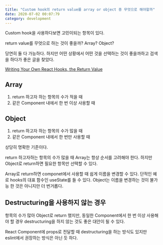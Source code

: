 ```yaml
---
title: "Custom hook의 return value를 array or object 중 무엇으로 해야할까"
date: 2020-07-02 00:07:79
category: development
---
```


Custom hook을 사용하다보면 고민이되는 항목이 있다.

return value를 무엇으로 하는 것이 좋을까? Array? Object?

당연히 둘 다 가능하다. 하지만 어떤 상황에서 어떤 것을 선택하는 것이 좋을까하고 검색을 하다가 좋은 글을 찾았다.

[Writing Your Own React Hooks, the Return Value](https://dev.to/namick/writing-your-own-react-hooks-the-return-value-3lp6)

## Array

1. return 하고자 하는 항목의 수가 적을 때
2. 같은 Component 내에서 한 번 이상 사용할 때

## Object

1. return 하고자 하는 항목의 수가 많을 때
2. 같은 Component 내에서 한 번만 사용할 때

상당히 명확한 기준이다.

return 하고자하는 항목의 수가 많을 때 Array는 항상 순서를 고려해야 한다. 하지만 Object로 return하면 필요한 항목만 선택할 수 있다.

Array로 return하면 componet에서 사용할 때 쉽게 이름을 변경할 수 있다. 단적인 예로 hooks의 대표 함수인 useState를 들 수 있다. Object는 이름을 변경하는 것이 불가능 한 것은 아니지만 더 번거롭다.

## Destructuring을 사용하지 않는 경우

항목의 수가 많아 Object로 return 했지만, 동일한 Component에서 한 번 이상 사용해야 할 경우 destructuring을 하지 않는 것도 좋은 대안이 될 수 있다.

React Component에 props로 전달할 때 destructuring을 하는 방식도 있지만 eslint에서 권장하는 방식은 아닌 듯 하다.
